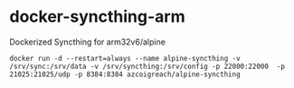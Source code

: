 # docker-syncthing-arm
Dockerized Syncthing for arm32v6/alpine

```docker run -d --restart=always --name alpine-syncthing -v /srv/sync:/srv/data -v /srv/syncthing:/srv/config -p 22000:22000  -p 21025:21025/udp -p 8384:8384 azcoigreach/alpine-syncthing```